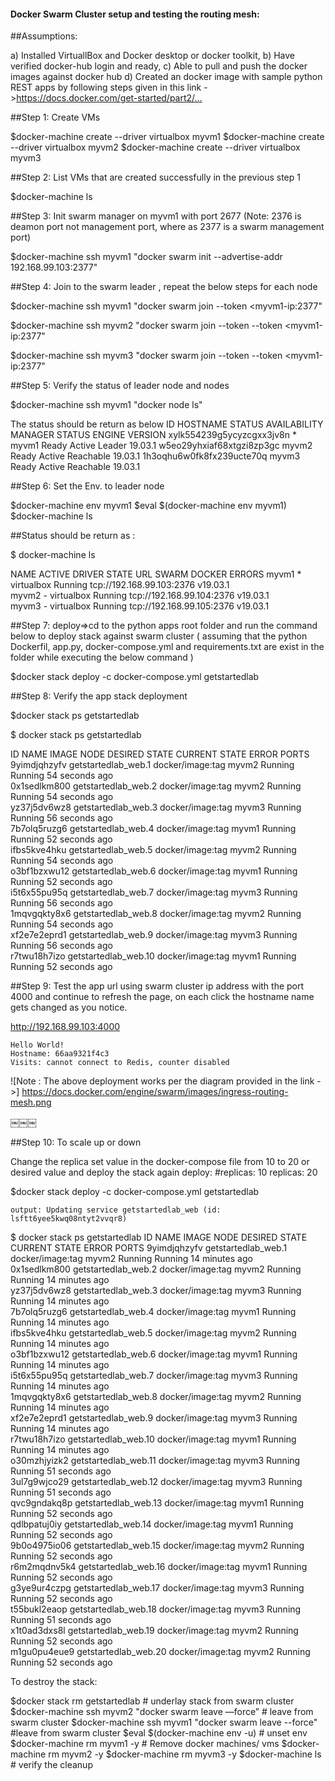 #### Docker Swarm Cluster setup and testing the routing mesh:

##Assumptions: 

a) Installed VirtuallBox and Docker desktop or docker toolkit, 
b) Have verified docker-hub login and ready, 
c) Able to pull and push the docker images against docker hub
d) Created an docker image with sample python REST apps by following steps given in this link ->https://docs.docker.com/get-started/part2/…
 

##Step 1: Create VMs

$docker-machine create --driver virtualbox myvm1
$docker-machine create --driver virtualbox myvm2
$docker-machine create --driver virtualbox myvm3

##Step 2: List VMs that are created successfully in the previous step 1
	
$docker-machine ls

##Step 3:  Init swarm manager on myvm1 with port 2677 
                (Note: 2376 is deamon port not management port, where as 2377 is a swarm management port)

$docker-machine ssh myvm1 "docker swarm init --advertise-addr 192.168.99.103:2377"

##Step 4: Join to the swarm leader , repeat the below steps for each node

$docker-machine ssh myvm1 "docker swarm join --token <token>  <myvm1-ip:2377"

$docker-machine ssh myvm2 "docker swarm join --token --token <token>  <myvm1-ip:2377"

$docker-machine ssh myvm3 "docker swarm join --token --token <token>  <myvm1-ip:2377"

##Step 5: Verify the status of leader node and nodes

$docker-machine ssh myvm1 "docker node ls"

The status should be return as below 
ID                            HOSTNAME            STATUS              AVAILABILITY        MANAGER STATUS      ENGINE VERSION
xylk554239g5ycyzcgxx3jv8n *   myvm1               Ready               Active              Leader              19.03.1
w5eo29yhxiaf68xtgzi8zp3gc     myvm2               Ready               Active              Reachable           19.03.1
1h3oqhu6w0fk8fx239ucte70q     myvm3               Ready               Active              Reachable           19.03.1

##Step 6: Set the Env. to leader node

$docker-machine env myvm1
$eval $(docker-machine env myvm1)
$docker-machine ls 

##Status should be return as  :

$ docker-machine ls

NAME    ACTIVE   DRIVER       STATE     URL                         SWARM   DOCKER     ERRORS
myvm1   *        virtualbox   Running   tcp://192.168.99.103:2376           v19.03.1   
myvm2   -        virtualbox   Running   tcp://192.168.99.104:2376           v19.03.1   
myvm3   -        virtualbox   Running   tcp://192.168.99.105:2376           v19.03.1 

##Step 7: deploy=>cd to the python apps root folder and run the command below to deploy stack against swarm cluster ( assuming that the python Dockerfil, app.py, docker-compose.yml and requirements.txt are exist in the folder while executing the below command )

 $docker stack deploy -c docker-compose.yml getstartedlab


##Step 8: Verify the app stack deployment 

$docker stack ps getstartedlab

$ docker stack ps getstartedlab

ID                  NAME                   IMAGE                                 NODE                DESIRED STATE       CURRENT STATE            ERROR               PORTS
9yimdjqhzyfv        getstartedlab_web.1    docker/image:tag   myvm2               Running             Running 54 seconds ago                       
0x1sedlkm800        getstartedlab_web.2    docker/image:tag   myvm2               Running             Running 54 seconds ago                       
yz37j5dv6wz8        getstartedlab_web.3    docker/image:tag   myvm3               Running             Running 56 seconds ago                       
7b7olq5ruzg6        getstartedlab_web.4    docker/image:tag   myvm1               Running             Running 52 seconds ago                       
ifbs5kve4hku        getstartedlab_web.5    docker/image:tag   myvm2               Running             Running 54 seconds ago                       
o3bf1bzxwu12        getstartedlab_web.6    docker/image:tag   myvm1               Running             Running 52 seconds ago                       
i5t6x55pu95q        getstartedlab_web.7    docker/image:tag   myvm3               Running             Running 56 seconds ago                       
1mqvgqkty8x6        getstartedlab_web.8    docker/image:tag   myvm2               Running             Running 54 seconds ago                       
xf2e7e2eprd1        getstartedlab_web.9    docker/image:tag   myvm3               Running             Running 56 seconds ago                       
r7twu18h7izo        getstartedlab_web.10   docker/image:tag   myvm1               Running             Running 52 seconds ago

##Step 9: Test the app url using swarm cluster ip  address with the port 4000 and continue to refresh the page, on each click the hostname name gets changed as you notice.

http://192.168.99.103:4000 

	Hello World!
	Hostname: 66aa9321f4c3
	Visits: cannot connect to Redis, counter disabled
	
	
![Note : The above deployment works per the diagram provided in the link ->]  https://docs.docker.com/engine/swarm/images/ingress-routing-mesh.png

￼￼￼

##Step 10: To scale up or down 

Change the replica set value in the docker-compose file  from 10 to 20 or desired value and deploy the stack again
    deploy:
      #replicas: 10 
	replicas: 20 

$docker stack deploy -c docker-compose.yml getstartedlab
	
	output: Updating service getstartedlab_web (id: lsftt6yee5kwq08ntyt2vvqr8)

$ docker stack ps getstartedlab
ID                  NAME                   IMAGE                                 NODE                DESIRED STATE       CURRENT STATE            ERROR               PORTS
9yimdjqhzyfv        getstartedlab_web.1    docker/image:tag   myvm2               Running             Running 14 minutes ago                       
0x1sedlkm800        getstartedlab_web.2    docker/image:tag   myvm2               Running             Running 14 minutes ago                       
yz37j5dv6wz8        getstartedlab_web.3    docker/image:tag   myvm3               Running             Running 14 minutes ago                       
7b7olq5ruzg6        getstartedlab_web.4    docker/image:tag   myvm1               Running             Running 14 minutes ago                       
ifbs5kve4hku        getstartedlab_web.5    docker/image:tag   myvm2               Running             Running 14 minutes ago                       
o3bf1bzxwu12        getstartedlab_web.6    docker/image:tag   myvm1               Running             Running 14 minutes ago                       
i5t6x55pu95q        getstartedlab_web.7    docker/image:tag   myvm3               Running             Running 14 minutes ago                       
1mqvgqkty8x6        getstartedlab_web.8    docker/image:tag   myvm2               Running             Running 14 minutes ago                       
xf2e7e2eprd1        getstartedlab_web.9    docker/image:tag   myvm3               Running             Running 14 minutes ago                       
r7twu18h7izo        getstartedlab_web.10   docker/image:tag   myvm1               Running             Running 14 minutes ago                       
o30mzhjyizk2        getstartedlab_web.11   docker/image:tag   myvm3               Running             Running 51 seconds ago                       
3ul7g9wjco29        getstartedlab_web.12   docker/image:tag   myvm3               Running             Running 51 seconds ago                       
qvc9gndakq8p        getstartedlab_web.13   docker/image:tag   myvm1               Running             Running 52 seconds ago                       
qdlbpatuj0iy        getstartedlab_web.14   docker/image:tag   myvm1               Running             Running 52 seconds ago                       
9b0o4975io06        getstartedlab_web.15   docker/image:tag   myvm2               Running             Running 52 seconds ago                       
r6m2mqdnv5k4        getstartedlab_web.16   docker/image:tag   myvm1               Running             Running 52 seconds ago                       
g3ye9ur4czpg        getstartedlab_web.17   docker/image:tag   myvm3               Running             Running 52 seconds ago                       
t55bukl2eaop        getstartedlab_web.18   docker/image:tag   myvm3               Running             Running 51 seconds ago                       
x1t0ad3dxs8l        getstartedlab_web.19   docker/image:tag   myvm2               Running             Running 52 seconds ago                       
m1gu0pu4eue9        getstartedlab_web.20   docker/image:tag   myvm2               Running             Running 52 seconds ago 


To destroy the stack:

$docker stack rm getstartedlab                                                         # underlay stack from swarm cluster
$docker-machine ssh myvm2 "docker swarm leave —force”          # leave from swarm cluster
$docker-machine ssh myvm1 "docker swarm leave --force"            #leave from swarm cluster
$eval $(docker-machine env -u)                                                         # unset env
$docker-machine rm myvm1  -y                                                           # Remove docker machines/ vms
$docker-machine rm myvm2 -y
$docker-machine rm myvm3 -y
$docker-machine ls                                                                               # verify the cleanup

